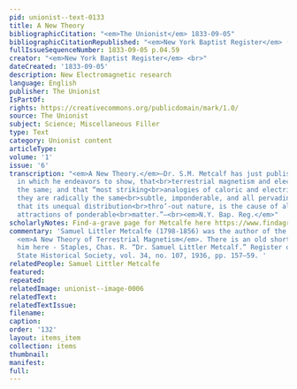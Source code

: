 ```yaml
---
pid: unionist--text-0133
title: A New Theory
bibliographicCitation: "<em>The Unionist</em> 1833-09-05"
bibliographicCitationRepublished: "<em>New York Baptist Register</em> (not yet researched)<br>"
fullIssueSequenceNumber: 1833-09-05 p.04.59
creator: "<em>New York Baptist Register</em> <br>"
dateCreated: '1833-09-05'
description: New Electromagnetic research
language: English
publisher: The Unionist
IsPartOf: 
rights: https://creativecommons.org/publicdomain/mark/1.0/
source: The Unionist
subject: Science; Miscellaneous Filler
type: Text
category: Unionist content
articleType: 
volume: '1'
issue: '6'
transcription: "<em>A New Theory.</em>—Dr. S.M. Metcalf has just published a work
  in which he endeavors to show, that<br>terrestrial magnetism and electricity are
  the same; and that “most striking<br>analogies of caloric and electricity shew that
  they are radically the same<br>subtle, imponderable, and all pervading element;
  that its unequal distribution<br>thro’-out nature, is the cause of all the various
  attractions of ponderable<br>matter.”—<br><em>N.Y. Bap. Reg.</em>"
scholarlyNotes: Find-a-grave page for Metcalfe here https://www.findagrave.com/memorial/30068747/samuel-l-metcalfe?_gl=1*1s6bsl9*_ga*MTUyMjQxNDg5NS4xNjU5NTYyOTE2*_ga_B2YGR3SSMB*NDE3NjUyZjMtMTQ5NC00YzNmLThkZTUtOTUzMjNmNTk0OGE1LjcuMS4xNjc4OTE2NTgwLjQxLjAuMA..*_ga_4QT8FMEX30*MTY3ODkxNjM2Ni42LjEuMTY3ODkxNjU4MS40MC4wLjA.
commentary: 'Samuel Littler Metcalfe (1798-1856) was the author of the 1833 volume
  <em>A New Theory of Terrestrial Magnetism</em>. There is an old short article about
  him here - Staples, Chas. R. “Dr. Samuel Littler Metcalf.” Register of Kentucky
  State Historical Society, vol. 34, no. 107, 1936, pp. 157–59. '
relatedPeople: Samuel Littler Metcalfe
featured: 
repeated: 
relatedImage: unionist--image-0006
relatedText: 
relatedTextIssue: 
filename: 
caption: 
order: '132'
layout: items_item
collection: items
thumbnail: 
manifest: 
full: 
---
```

